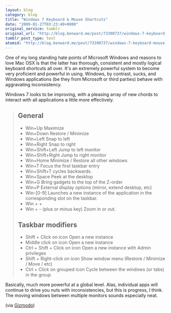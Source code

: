 ```yaml
---
layout: blog
category: blog
title: "Windows 7 Keyboard & Mouse Shortcuts"
date: "2009-01-27T03:23:40+0000"
original_service: tumblr
original_url: "http://blog.benward.me/post/73390737/windows-7-keyboard-mouse-shortcuts"
tumblr_post_type: text
atomid: "http://blog.benward.me/post/73390737/windows-7-keyboard-mouse-shortcuts"
---
```

One of my long standing hate points of Microsoft Windows and reasons to love Mac OSX is that the latter has thorough, consistent and mostly logical keyboard shortcuts all over. It's an extremely powerful system to become very proficient and powerful in using. Windows, by contrast, sucks, and Windows applications (be they from Microsoft or third parties) behave with aggravating inconsistency.

Windows 7 looks to be improving, with a pleasing array of new chords to interact with all applications a little more effectively.

> ## General
> * Win+Up Maximize
> * Win+Down Restore / Minimize
> * Win+Left Snap to left
> * Win+Right Snap to right
> * Win+Shift+Left Jump to left monitor
> * Win+Shift+Right Jump to right monitor
> * Win+Home Minimize / Restore all other windows
> * Win+T Focus the first taskbar entry
> * Win+Shift+T cycles backwards.
> * Win+Space Peek at the desktop
> * Win+G Bring gadgets to the top of the Z-order
> * Win+P External display options (mirror, extend desktop, etc)
> * Win-[0-9] Launches a new instance of the application in the corresponding slot on the taskbar.
> * Win + +
> * Win + - (plus or minus key) Zoom in or out.
>
> ## Taskbar modifiers
> * Shift + Click on icon Open a new instance
> * Middle click on icon Open a new instance
> * Ctrl + Shift + Click on icon Open a new instance with Admin privileges
> * Shift + Right-click on icon Show window menu (Restore / Minimize / Move / etc)
> * Ctrl + Click on grouped icon Cycle between the windows (or tabs) in the group

Basically, much more powerful at a global level. Alas, individual apps will continue to drive you nuts with inconsistencies, but this is progress, I think. The moving windows between multiple monitors sounds especially neat.

(via [Gizmodo](http://i.gizmodo.com/5139691/windows-7-tip-the-windows-key-is-actually-useful-now))